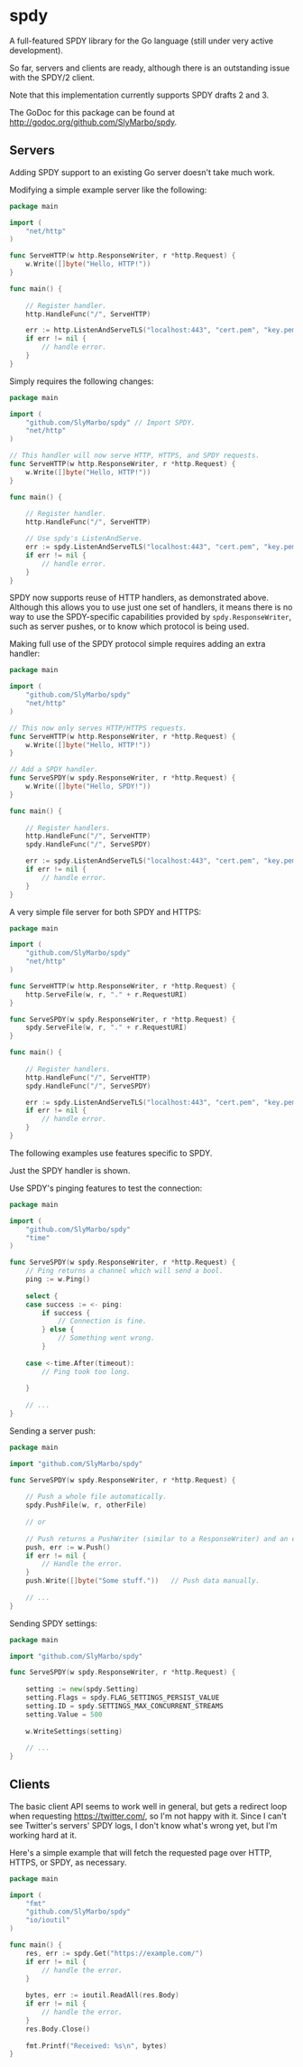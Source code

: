 spdy
====

A full-featured SPDY library for the Go language (still under very active development).

So far, servers and clients are ready, although there is an outstanding issue with the SPDY/2 client.
 
Note that this implementation currently supports SPDY drafts 2 and 3.

The GoDoc for this package can be found at http://godoc.org/github.com/SlyMarbo/spdy.

Servers
-------

Adding SPDY support to an existing Go server doesn't take much work.

Modifying a simple example server like the following:
```go
package main

import (
	"net/http"
)

func ServeHTTP(w http.ResponseWriter, r *http.Request) {
	w.Write([]byte("Hello, HTTP!"))
}

func main() {
	
	// Register handler.
	http.HandleFunc("/", ServeHTTP)

	err := http.ListenAndServeTLS("localhost:443", "cert.pem", "key.pem", nil)
	if err != nil {
		// handle error.
	}
}
```

Simply requires the following changes:
```go
package main

import (
	"github.com/SlyMarbo/spdy" // Import SPDY.
	"net/http"
)

// This handler will now serve HTTP, HTTPS, and SPDY requests.
func ServeHTTP(w http.ResponseWriter, r *http.Request) {
	w.Write([]byte("Hello, HTTP!"))
}

func main() {
	
	// Register handler.
	http.HandleFunc("/", ServeHTTP)

	// Use spdy's ListenAndServe.
	err := spdy.ListenAndServeTLS("localhost:443", "cert.pem", "key.pem", nil)
	if err != nil {
		// handle error.
	}
}
```

SPDY now supports reuse of HTTP handlers, as demonstrated above. Although this allows you to use just one set of
handlers, it means there is no way to use the SPDY-specific capabilities provided by `spdy.ResponseWriter`, such as
server pushes, or to know which protocol is being used.

Making full use of the SPDY protocol simple requires adding an extra handler:
```go
package main

import (
	"github.com/SlyMarbo/spdy"
	"net/http"
)

// This now only serves HTTP/HTTPS requests.
func ServeHTTP(w http.ResponseWriter, r *http.Request) {
	w.Write([]byte("Hello, HTTP!"))
}

// Add a SPDY handler.
func ServeSPDY(w spdy.ResponseWriter, r *http.Request) {
	w.Write([]byte("Hello, SPDY!"))
}

func main() {
	
	// Register handlers.
	http.HandleFunc("/", ServeHTTP)
	spdy.HandleFunc("/", ServeSPDY)

	err := spdy.ListenAndServeTLS("localhost:443", "cert.pem", "key.pem", nil)
	if err != nil {
		// handle error.
	}
}
```

A very simple file server for both SPDY and HTTPS:
```go
package main

import (
	"github.com/SlyMarbo/spdy"
	"net/http"
)

func ServeHTTP(w http.ResponseWriter, r *http.Request) {
	http.ServeFile(w, r, "." + r.RequestURI)
}

func ServeSPDY(w spdy.ResponseWriter, r *http.Request) {
	spdy.ServeFile(w, r, "." + r.RequestURI)
}

func main() {
	
	// Register handlers.
	http.HandleFunc("/", ServeHTTP)
	spdy.HandleFunc("/", ServeSPDY)

	err := spdy.ListenAndServeTLS("localhost:443", "cert.pem", "key.pem", nil)
	if err != nil {
		// handle error.
	}
}
```



The following examples use features specific to SPDY.

Just the SPDY handler is shown.

Use SPDY's pinging features to test the connection:
```go
package main

import (
	"github.com/SlyMarbo/spdy"
	"time"
)

func ServeSPDY(w spdy.ResponseWriter, r *http.Request) {
	// Ping returns a channel which will send a bool.
	ping := w.Ping()
	
	select {
	case success := <- ping:
		if success {
			// Connection is fine.
		} else {
			// Something went wrong.
		}
		
	case <-time.After(timeout):
		// Ping took too long.
		
	}
	
	// ...
}
```



Sending a server push:
```go
package main

import "github.com/SlyMarbo/spdy"

func ServeSPDY(w spdy.ResponseWriter, r *http.Request) {
	
	// Push a whole file automatically.
	spdy.PushFile(w, r, otherFile)
	
	// or
	
	// Push returns a PushWriter (similar to a ResponseWriter) and an error.
	push, err := w.Push()
	if err != nil {
		// Handle the error.
	}
	push.Write([]byte("Some stuff."))   // Push data manually.
	
	// ...
}
```



Sending SPDY settings:
```go
package main

import "github.com/SlyMarbo/spdy"

func ServeSPDY(w spdy.ResponseWriter, r *http.Request) {
	
	setting := new(spdy.Setting)
	setting.Flags = spdy.FLAG_SETTINGS_PERSIST_VALUE
	setting.ID = spdy.SETTINGS_MAX_CONCURRENT_STREAMS
	setting.Value = 500
	
	w.WriteSettings(setting)
	
	// ...
}
```

Clients
-------

The basic client API seems to work well in general, but gets a redirect loop when requesting https://twitter.com/, so
I'm not happy with it. Since I can't see Twitter's servers' SPDY logs, I don't know what's wrong yet, but I'm working
hard at it.

Here's a simple example that will fetch the requested page over HTTP, HTTPS, or SPDY, as necessary.
```go
package main

import (
	"fmt"
	"github.com/SlyMarbo/spdy"
	"io/ioutil"
)

func main() {
	res, err := spdy.Get("https://example.com/")
	if err != nil {
		// handle the error.
	}
	
	bytes, err := ioutil.ReadAll(res.Body)
	if err != nil {
		// handle the error.
	}
	res.Body.Close()
	
	fmt.Printf("Received: %s\n", bytes)
}
```
